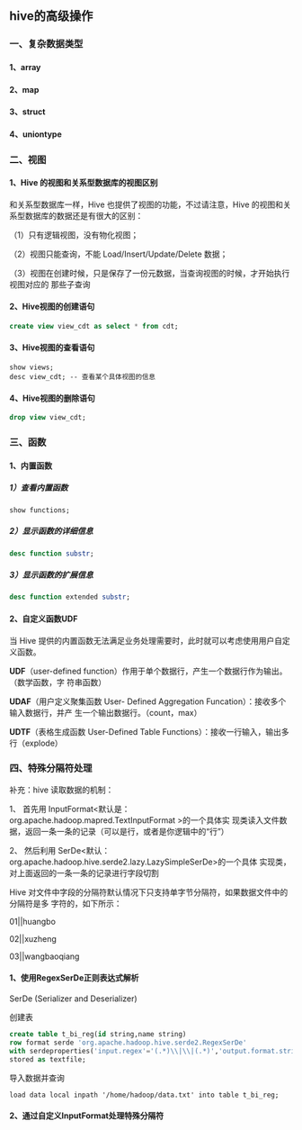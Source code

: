 ## hive的高级操作

### 一、复杂数据类型

#### 1、array

#### 2、map

#### 3、struct

#### 4、uniontype

### 二、视图

#### 1、Hive 的视图和关系型数据库的视图区别

和关系型数据库一样，Hive 也提供了视图的功能，不过请注意，Hive 的视图和关系型数据库的数据还是有很大的区别：

（1）只有逻辑视图，没有物化视图；

（2）视图只能查询，不能 Load/Insert/Update/Delete 数据；

（3）视图在创建时候，只是保存了一份元数据，当查询视图的时候，才开始执行视图对应的 那些子查询

#### 2、Hive视图的创建语句

```sql
create view view_cdt as select * from cdt;
```

#### 3、Hive视图的查看语句

```
show views;
desc view_cdt; -- 查看某个具体视图的信息
```

#### 4、Hive视图的删除语句

```sql
drop view view_cdt;
```

### 三、函数

#### 1、内置函数

##### 1）查看内置函数

```
show functions;
```

##### 2）显示函数的详细信息

```sql
desc function substr;
```

##### 3）显示函数的扩展信息

```sql
desc function extended substr;
```

#### 2、自定义函数UDF

当 Hive 提供的内置函数无法满足业务处理需要时，此时就可以考虑使用用户自定义函数。

**UDF**（user-defined function）作用于单个数据行，产生一个数据行作为输出。（数学函数，字 符串函数）

**UDAF**（用户定义聚集函数 User- Defined Aggregation Funcation）：接收多个输入数据行，并产 生一个输出数据行。（count，max）

**UDTF**（表格生成函数 User-Defined Table Functions）：接收一行输入，输出多行（explode）

### 四、特殊分隔符处理

补充：hive 读取数据的机制：

1、 首先用 InputFormat<默认是：org.apache.hadoop.mapred.TextInputFormat >的一个具体实 现类读入文件数据，返回一条一条的记录（可以是行，或者是你逻辑中的“行”）

2、 然后利用 SerDe<默认：org.apache.hadoop.hive.serde2.lazy.LazySimpleSerDe>的一个具体 实现类，对上面返回的一条一条的记录进行字段切割

Hive 对文件中字段的分隔符默认情况下只支持单字节分隔符，如果数据文件中的分隔符是多 字符的，如下所示：

01||huangbo

02||xuzheng

03||wangbaoqiang

#### 1、使用RegexSerDe正则表达式解析

SerDe (Serializer and Deserializer)

创建表

```sql
create table t_bi_reg(id string,name string)
row format serde 'org.apache.hadoop.hive.serde2.RegexSerDe'
with serdeproperties('input.regex'='(.*)\\|\\|(.*)','output.format.string'='%1$s %2$s')
stored as textfile;
```

导入数据并查询

```
load data local inpath '/home/hadoop/data.txt' into table t_bi_reg;
```

#### 2、通过自定义InputFormat处理特殊分隔符